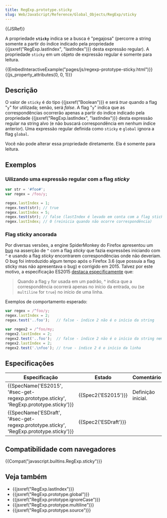 ```yaml
---
title: RegExp.prototype.sticky
slug: Web/JavaScript/Reference/Global_Objects/RegExp/sticky
---
```


{{JSRef}}

A propriedade **`sticky`** indica se a busca é "pegajosa" (percorre a string somente a partir do índice indicado pela propriedade {{jsxref("RegExp.lastIndex", "lastIndex")}} desta expressão regular). A propriedade `sticky` em um objeto de expressão regular é somente para leitura.

{{EmbedInteractiveExample("pages/js/regexp-prototype-sticky.html")}}{{js_property_attributes(0, 0, 1)}}

## Descrição

O valor de `sticky` é do tipo {{jsxref("Boolean")}} e será _true_ quando a flag "`y`" for utilizada; senão, será _false_. A flag "`y`" indica que as correspondências ocorrerão apenas a partir do indice indicado pela propriedade {{jsxref("RegExp.lastIndex", "lastIndex")}} desta expressão regular na string alvo (e não buscará correspondência em nenhum índice anterior). Uma expressão regular definida como `sticky` e `global` ignora a flag `global`.

Você não pode alterar essa propriedade diretamente. Ela é somente para leitura.

## Exemplos

### Uilizando uma expressão regular com a flag _sticky_

```js
var str = '#foo#';
var regex = /foo/y;

regex.lastIndex = 1;
regex.test(str); // true
regex.lastIndex = 5;
regex.test(str); // false (lastIndex é levado em conta com a flag sticky)
regex.lastIndex; // 0 (reinicia quando não ocorre correspondência)
```

### Flag sticky ancorada

Por diversas versões, a engine SpiderMonkey do Firefox apresentou um [bug](https://bugzilla.mozilla.org/show_bug.cgi?id=773687) na asserção de `^` com a flag _sticky_ que fazia expressões iniciando com `^` e usando a flag _sticky_ encontrarem correspondências onde não deveriam. O bug foi introduzido algum tempo após o Firefox 3.6 (que possuía a flag sticky mas não apresentava o bug) e corrigido em 2015. Talvez por este motivo, a especificação ES2015 [destaca especificamente](http://www.ecma-international.org/ecma-262/7.0/index.html#sec-assertion) que:

> Quando a flag `y` for usada em um padrão, ^ indica que a correspondência ocorrerá apenas no início da entrada, ou (se `multiline` for `true`) no início de uma linha.

Exemplos de comportamento esperado:

```js
var regex = /^foo/y;
regex.lastIndex = 2;
regex.test('..foo');   // false - índice 2 não é o início da string

var regex2 = /^foo/my;
regex2.lastIndex = 2;
regex2.test('..foo');  // false - índice 2 não é o início da string nem da linha
regex2.lastIndex = 2;
regex2.test('.\nfoo'); // true - índice 2 é o início da linha
```

## Especificações

| Especificação                                                                                                        | Estado                       | Comentário         |
| -------------------------------------------------------------------------------------------------------------------- | ---------------------------- | ------------------ |
| {{SpecName('ES2015', '#sec-get-regexp.prototype.sticky', 'RegExp.prototype.sticky')}}     | {{Spec2('ES2015')}}     | Definição inicial. |
| {{SpecName('ESDraft', '#sec-get-regexp.prototype.sticky', 'RegExp.prototype.sticky')}} | {{Spec2('ESDraft')}} |                    |

## Compatibilidade com navegadores

{{Compat("javascript.builtins.RegExp.sticky")}}

## Veja também

- {{jsxref("RegExp.lastIndex")}}
- {{jsxref("RegExp.prototype.global")}}
- {{jsxref("RegExp.prototype.ignoreCase")}}
- {{jsxref("RegExp.prototype.multiline")}}
- {{jsxref("RegExp.prototype.source")}}
